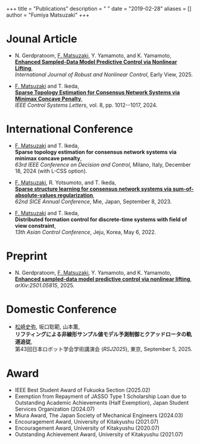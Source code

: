+++
title = "Publications"
description = " "
date = "2019-02-28"
aliases = []
author = "Fumiya Matsuzaki"
+++
# Jounal Article
* N. Gerdpratoom, <u>F. Matsuzaki</u>, Y. Yamamoto, and K. Yamamoto,   
**[Enhanced Sampled-Data Model Predictive Control via Nonlinear Lifting](https://onlinelibrary.wiley.com/doi/10.1002/rnc.70083?af=R)**,  
_International Journal of Robust and Nonlinear Control_, Early View, 2025.

* <u>F. Matsuzaki</u> and T. Ikeda,  
**[Sparse Topology Estimation for Consensus Network Systems via Minimax Concave Penalty](https://ieeexplore.ieee.org/document/10542337)**,  
_IEEE Control Systems Letters_, vol. 8, pp. 1012--1017, 2024.

# International Conference
* <u>F. Matsuzaki</u> and T. Ikeda,  
**Sparse topology estimation for consensus network systems via minimax concave penalty**,  
_63rd IEEE Conference on Decision and Control_, Milano, Italy, December 18, 2024 (with L-CSS option). 

* <u>F. Matsuzaki</u>, R. Yotsumoto, and T. Ikeda,  
**[Sparse structure learning for consensus network systems via sum-of-absolute-values regularization](https://ieeexplore.ieee.org/document/10354244)**,  
_62nd SICE Annual Conference_, Mie, Japan, September 8, 2023.

* <u>F. Matsuzaki</u> and T. Ikeda,  
**Distributed formation control for discrete-time systems with field of view constraint**,  
_13th Asian Control Conference_, Jeju, Korea, May 6, 2022.

# Preprint
* N. Gerdpratoom, <u>F. Matsuzaki</u>, Y. Yamamoto, and K. Yamamoto,   
**[Enhanced sampled-data model predictive control via nonlinear lifting](https://arxiv.org/abs/2501.05815)**,  
_arXiv:2501.05815_, 2025.

# Domestic Conference
* <u>松崎史弥</u>, 坂口聡範, 山本薫,  
**リフティングによる非線形サンプル値モデル予測制御とクアッドロータの軌道追従**,  
第43回日本ロボット学会学術講演会 (_RSJ2025_), 東京, September 5, 2025.

# Award
* IEEE Best Student Award of Fukuoka Section (2025.02)
* Exemption from Repayment of JASSO Type 1 Scholarship Loan due to Outstanding Academic Achievements (Half Exemption), Japan Student Services Organization (2024.07)
* Miura Award, The Japan Society of Mechanical Engineers (2024.03)  
* Encouragement Award, University of Kitakyushu (2021.07)  
* Encouragement Award, University of Kitakyushu (2020.07)  
* Outstanding Achievement Award, University of Kitakyushu (2021.07)  